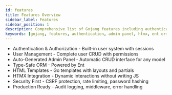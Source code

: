 ```yaml
---
id: features
title: Features Overview
sidebar_label: Features
sidebar_position: 1
description: Comprehensive list of Gojang features including authentication, admin panel, ORM, HTMX integration, and security.
keywords: [gojang, features, authentication, admin panel, htmx, ent orm, security]
---
```


- Authentication & Authorization - Built-in user system with sessions
- User Management - Complete user CRUD with permissions
- Auto-Generated Admin Panel - Automatic CRUD interface for any model
- Type-Safe ORM - Powered by Ent
- HTML Templates - Go templates with layouts and partials
- HTMX Integration - Dynamic interactions without writing JS
- Security First - CSRF protection, rate limiting, password hashing
- Production Ready - Audit logging, middleware, error handling

